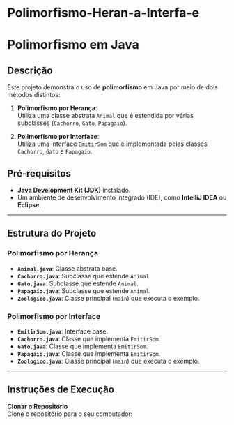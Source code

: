 # Polimorfismo-Heran-a-Interfa-e
# Polimorfismo em Java

## Descrição
Este projeto demonstra o uso de **polimorfismo** em Java por meio de dois métodos distintos:

1. **Polimorfismo por Herança**:  
   Utiliza uma classe abstrata `Animal` que é estendida por várias subclasses (`Cachorro`, `Gato`, `Papagaio`).

2. **Polimorfismo por Interface**:  
   Utiliza uma interface `EmitirSom` que é implementada pelas classes `Cachorro`, `Gato` e `Papagaio`.

## Pré-requisitos
- **Java Development Kit (JDK)** instalado.
- Um ambiente de desenvolvimento integrado (IDE), como **IntelliJ IDEA** ou **Eclipse**.

---

## Estrutura do Projeto

### Polimorfismo por Herança
- **`Animal.java`**: Classe abstrata base.
- **`Cachorro.java`**: Subclasse que estende `Animal`.
- **`Gato.java`**: Subclasse que estende `Animal`.
- **`Papagaio.java`**: Subclasse que estende `Animal`.
- **`Zoologico.java`**: Classe principal (`main`) que executa o exemplo.

### Polimorfismo por Interface
- **`EmitirSom.java`**: Interface base.
- **`Cachorro.java`**: Classe que implementa `EmitirSom`.
- **`Gato.java`**: Classe que implementa `EmitirSom`.
- **`Papagaio.java`**: Classe que implementa `EmitirSom`.
- **`Zoologico.java`**: Classe principal (`main`) que executa o exemplo.

---

## Instruções de Execução

**Clonar o Repositório**  
   Clone o repositório para o seu computador:  

